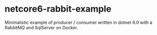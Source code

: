 # netcore6-rabbit-example
Minimalistic example of producer / consumer written in dotnet 6.0 with a RabbitMQ and SqlServer on Docker.
